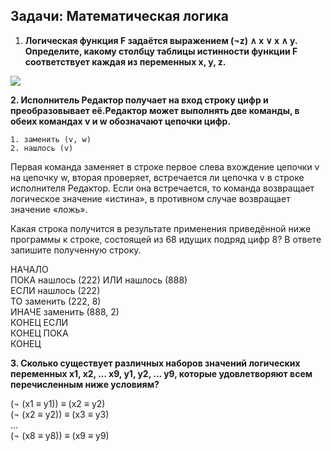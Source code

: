## Задачи: Математическая логика

1. **Логическая функция F задаётся выражением \(¬z\) ∧ x ∨ x ∧ y. Определите, какому столбцу таблицы истинности функции F соответствует каждая из переменных x, y, z.**

![](http://kpolyakov.spb.ru/cms/images/2.gif)

**2. Исполнитель Редактор получает на вход строку цифр и преобразовывает её.Редактор может выполнять две команды, в обеих командах v и w обозначают цепочки цифр.**

```
1. заменить (v, w)
2. нашлось (v)
```

Первая команда заменяет в строке первое слева вхождение цепочки v на цепочку w, вторая проверяет, встречается ли цепочка v в строке исполнителя Редактор. Если она встречается, то команда возвращает логическое значение «истина», в противном случае возвращает значение «ложь».

Какая строка получится в результате применения приведённой ниже программы к строке, состоящей из 68 идущих подряд цифр 8? В ответе запишите полученную строку.

НАЧАЛО  
ПОКА нашлось \(222\) ИЛИ нашлось \(888\)  
  ЕСЛИ нашлось \(222\)  
    ТО заменить \(222, 8\)  
    ИНАЧЕ заменить \(888, 2\)  
  КОНЕЦ ЕСЛИ  
КОНЕЦ ПОКА  
КОНЕЦ  


**3. Сколько существует различных наборов значений логических переменных x1, x2, ... x9, y1, y2, ... y9, которые удовлетворяют всем перечисленным ниже условиям?**

\(¬ \(x1 ≡ y1\)\) ≡ \(x2 ≡ y2\)  
\(¬ \(x2 ≡ y2\)\) ≡ \(x3 ≡ y3\)  
...  
\(¬ \(x8 ≡ y8\)\) ≡ \(x9 ≡ y9\)






